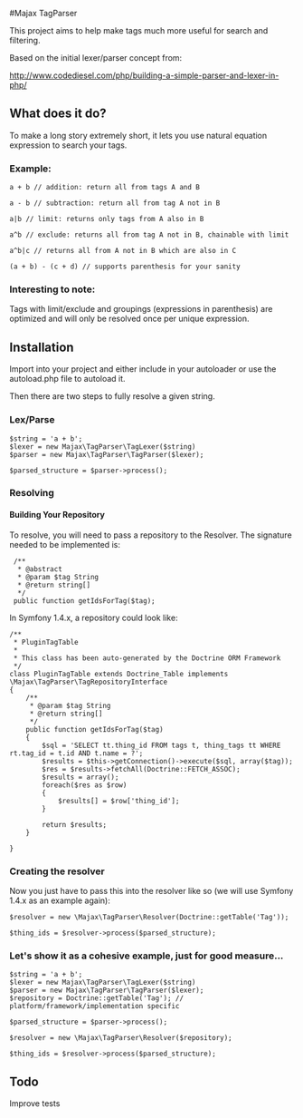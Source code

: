 #Majax TagParser

This project aims to help make tags much more useful for search and filtering.

Based on the initial lexer/parser concept from:

http://www.codediesel.com/php/building-a-simple-parser-and-lexer-in-php/

## What does it do?

To make a long story extremely short, it lets you use natural equation expression to search your tags.

### Example:

    a + b // addition: return all from tags A and B

    a - b // subtraction: return all from tag A not in B

    a|b // limit: returns only tags from A also in B

    a^b // exclude: returns all from tag A not in B, chainable with limit

    a^b|c // returns all from A not in B which are also in C

    (a + b) - (c + d) // supports parenthesis for your sanity


### Interesting to note:

Tags with limit/exclude and groupings (expressions in parenthesis) are optimized and will only be resolved once per
unique expression.

## Installation

Import into your project and either include in your autoloader or use the autoload.php file to autoload it.

Then there are two steps to fully resolve a given string.

### Lex/Parse

    $string = 'a + b';
    $lexer = new Majax\TagParser\TagLexer($string)
    $parser = new Majax\TagParser\TagParser($lexer);

    $parsed_structure = $parser->process();

### Resolving

#### Building Your Repository

To resolve, you will need to pass a repository to the Resolver. The signature needed to be implemented is:

     /**
      * @abstract
      * @param $tag String
      * @return string[]
      */
     public function getIdsForTag($tag);

In Symfony 1.4.x, a repository could look like:

    /**
     * PluginTagTable
     *
     * This class has been auto-generated by the Doctrine ORM Framework
     */
    class PluginTagTable extends Doctrine_Table implements \Majax\TagParser\TagRepositoryInterface
    {
        /**
         * @param $tag String
         * @return string[]
         */
        public function getIdsForTag($tag)
        {
            $sql = 'SELECT tt.thing_id FROM tags t, thing_tags tt WHERE rt.tag_id = t.id AND t.name = ?';
            $results = $this->getConnection()->execute($sql, array($tag));
            $res = $results->fetchAll(Doctrine::FETCH_ASSOC);
            $results = array();
            foreach($res as $row)
            {
                $results[] = $row['thing_id'];
            }

            return $results;
        }

    }

### Creating the resolver

Now you just have to pass this into the resolver like so (we will use Symfony 1.4.x as an example again):

    $resolver = new \Majax\TagParser\Resolver(Doctrine::getTable('Tag'));

    $thing_ids = $resolver->process($parsed_structure);


### Let's show it as a cohesive example, just for good measure...

    $string = 'a + b';
    $lexer = new Majax\TagParser\TagLexer($string)
    $parser = new Majax\TagParser\TagParser($lexer);
    $repository = Doctrine::getTable('Tag'); // platform/framework/implementation specific

    $parsed_structure = $parser->process();

    $resolver = new \Majax\TagParser\Resolver($repository);

    $thing_ids = $resolver->process($parsed_structure);


## Todo

Improve tests